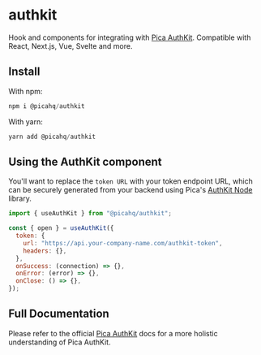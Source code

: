 # authkit

Hook and components for integrating with [Pica AuthKit](https://docs.picaos.com/authkit). Compatible with React, Next.js, Vue, Svelte and more.

## Install

With npm:

```jsx
npm i @picahq/authkit
```

With yarn:

```jsx
yarn add @picahq/authkit
```

## Using the AuthKit component

You'll want to replace the `token URL` with your token endpoint URL, which can be securely generated from your backend using Pica's [AuthKit Node](https://www.npmjs.com/package/@picahq/authkit-node) library.

```jsx
import { useAuthKit } from "@picahq/authkit";

const { open } = useAuthKit({
  token: {
    url: "https://api.your-company-name.com/authkit-token",
    headers: {},
  },
  onSuccess: (connection) => {},
  onError: (error) => {},
  onClose: () => {},
});
```

## Full Documentation

Please refer to the official [Pica AuthKit](https://docs.picahq.com/authkit) docs for a more holistic understanding of Pica AuthKit.
